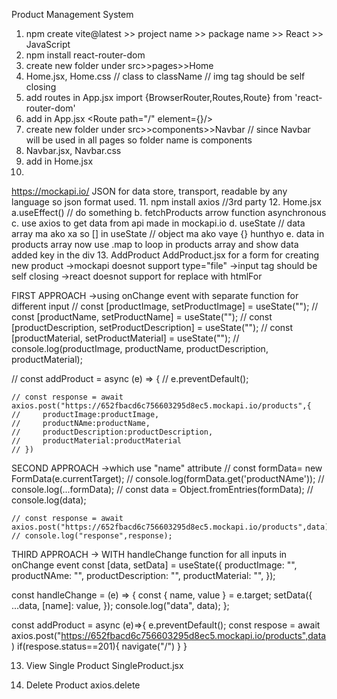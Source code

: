 Product Management System

1. npm create vite@latest >> project name >> package name >> React >> JavaScript
2. npm install react-router-dom
3. create new folder under src>>pages>>Home
4. Home.jsx, Home.css
// class to className
// img tag should be self closing
5. add routes in App.jsx
    <BrowserRouter>
    <Routes>
      <Route>
    </Routes>
    </BrowserRouter>
    import {BrowserRouter,Routes,Route} from 'react-router-dom'
6. add in App.jsx
      <Route path="/" element={<Home/>}/>
7. create new folder under src>>components>>Navbar // since Navbar will be used in all pages so folder name is components
8. Navbar.jsx, Navbar.css
9. add 
<Navbar/> in Home.jsx
10.
https://mockapi.io/
JSON for data store, transport, readable by any language so json format used.
11. npm install axios //3rd party
12. Home.jsx
a.useEffect() // do something
b. fetchProducts arrow function asynchronous
c. use axios to get data from api made in mockapi.io
d. useState
// data array ma ako xa so [] in useState // object ma ako vaye {} hunthyo
e. data in products array now use .map to loop in products array and show data
added key in the div
13. AddProduct
AddProduct.jsx for a form for creating new product
->mockapi doesnot support type="file"
->input tag should be self closing
->react doesnot support for replace with htmlFor

FIRST APPROACH
->using onChange event with separate function for different input
//     const [productImage, setProductImage] = useState("");
//   const [productName, setProductName] = useState("");
//   const [productDescription, setProductDescription] = useState("");
//   const [productMaterial, setProductMaterial] = useState("");
// console.log(productImage, productName, productDescription, productMaterial);

//   const addProduct = async (e) => {
    // e.preventDefault();

    // const response = await axios.post("https://652fbacd6c756603295d8ec5.mockapi.io/products",{
    //     productImage:productImage,
    //     productNAme:productName,
    //     productDescription:productDescription,
    //     productMaterial:productMaterial
    // })

SECOND APPROACH
->which use "name" attribute 
    // const formData= new FormData(e.currentTarget);
    // console.log(formData.get('productNAme'));
    // console.log(...formData);
    // const data = Object.fromEntries(formData);
    // console.log(data);

    // const response = await axios.post("https://652fbacd6c756603295d8ec5.mockapi.io/products",data)
    // console.log("response",response);

THIRD APPROACH
->  WITH handleChange function for all inputs in onChange event 
  const [data, setData] = useState({
    productImage: "",
    productNAme: "",
    productDescription: "",
    productMaterial: "",
  });

  const handleChange = (e) => {
    const { name, value } = e.target;
    setData({
      ...data,
      [name]: value,
    });
    console.log("data", data);
  };

  const addProduct = async (e)=>{
    e.preventDefault();
    const respose = await axios.post("https://652fbacd6c756603295d8ec5.mockapi.io/products",data)
    if(respose.status==201){
        navigate("/")
    }
  }

  13. View Single Product
  SingleProduct.jsx
  
  14. Delete Product
  axios.delete




